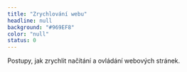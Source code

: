 ```yaml
---
title: "Zrychlování webu"
headline: null
background: "#969EF8"
color: "null"
status: 0
---
```


<p>Postupy, jak zrychlit načítání a ovládání webových stránek.</p>